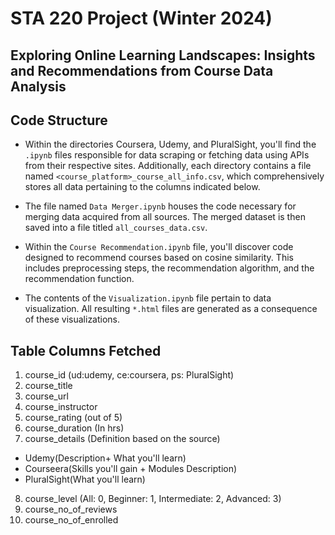 # STA 220 Project (Winter 2024)
## Exploring Online Learning Landscapes: Insights and Recommendations from Course Data Analysis

## Code Structure

- Within the directories Coursera, Udemy, and PluralSight, you'll find the `.ipynb` files responsible for data scraping or fetching data using APIs from their respective sites. Additionally, each directory contains a file named `<course_platform>_course_all_info.csv`, which comprehensively stores all data pertaining to the columns indicated below.

- The file named `Data Merger.ipynb` houses the code necessary for merging data acquired from all sources. The merged dataset is then saved into a file titled `all_courses_data.csv`.

- Within the `Course Recommendation.ipynb` file, you'll discover code designed to recommend courses based on cosine similarity. This includes preprocessing steps, the recommendation algorithm, and the recommendation function.

- The contents of the `Visualization.ipynb` file pertain to data visualization. All resulting `*.html` files are generated as a consequence of these visualizations.


## Table Columns Fetched
1. course_id (ud:udemy, ce:coursera, ps: PluralSight)
2. course_title
3. course_url
4. course_instructor
5. course_rating (out of 5)
6. course_duration (In hrs)
7. course_details (Definition based on the source)
- Udemy(Description+ What you'll learn)
- Courseera(Skills you'll gain + Modules Description)
- PluralSight(What you'll learn)
8. course_level (All: 0, Beginner: 1, Intermediate: 2, Advanced: 3)
9. course_no_of_reviews
10. course_no_of_enrolled


